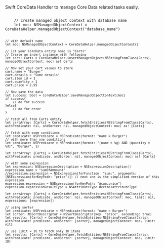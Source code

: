 Swift CoreData Handler to manage Core Data related tasks easily.

<code>
	// create managed object context with database name
	let moc: NSManagedObjectContext = CoreDataHelper.managedObjectContext("database_name")
	
	// with default name
	let moc: NSManagedObjectContext = CoreDataHelper.managedObjectContext()
	
	// Let your CoreData entity name is "Carts"
	// Create an insert instance with following
	let cart: Carts = CoreDataHelper.insertManagedObject(NSStringFromClass(Carts), managedObjectContext: moc) as! Carts
	
	// Now set your cart values to store
	cart.name = "Burger"
    cart.details = "Some details"
    cart.item_id = 1
    cart.quantity = 1
    cart.price = 2.99
    
    // Now save the data
    let success: Bool = CoreDataHelper.saveManagedObjectContext(moc)
    if success{
    	// do for success
    }else{
    	// do for error
    }
    
    // fetch all from Carts entity
    let cartArray: [Carts] = CoreDataHelper.fetchEntities(NSStringFromClass(Carts), withPredicate: nil, andSorter: nil, managedObjectContext: moc) as! [Carts]
    
    // fetch with some conditions
    let predicate: NSPredicate = NSPredicate(format: "name = Burger")
    // with more than one conditions
    let predicate: NSPredicate = NSPredicate(format: "(name = %@) AND (quantity = %d)", "Burger", 1)
    
    let cartArray: [Carts] = CoreDataHelper.fetchEntities(NSStringFromClass(Carts), withPredicate: predicate, andSorter: nil, managedObjectContext: moc) as! [Carts]
    
    // with some expression
    let expression: NSExpressionDescription = NSExpressionDescription()
	expression.name = "sumOfAmmount"
    //expression.expression = NSExpression(forFunction: "sum:", arguments: [NSExpression(forKeyPath: "price")]) // next one is the simplified version of this expression
    expression.expression = NSExpression(forKeyPath: "@sum.price")
	expression.expressionResultType = NSAttributeType.DecimalAttributeType
	
	let cartArray: [Carts] = CoreDataHelper.fetchEntities(NSStringFromClass(Carts), withPredicate: predicate, andSorter: nil, managedObjectContext: moc, limit: nil, expressions: [expression])
	
	// using sorter
	let predicate: NSPredicate = NSPredicate(format: "name = Burger")
    let sorter: NSSortDescriptor = NSSortDescriptor(key: "price", ascending: true)
    let results: [Carts] = CoreDataHelper.fetchEntities(NSStringFromClass(Carts), withPredicate: predicate, andSorter: [sorter], managedObjectContext: moc, limit: nil)
    
    // use limit = 10 to fetch only 10 items
	let results: [Carts] = CoreDataHelper.fetchEntities(NSStringFromClass(Carts), withPredicate: predicate, andSorter: [sorter], managedObjectContext: moc, limit: 10)
</code>
